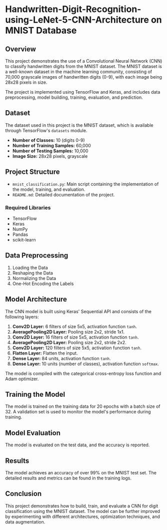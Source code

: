 # Handwritten-Digit-Recognition-using-LeNet-5-CNN-Architecture on MNIST Database

## Overview

This project demonstrates the use of a Convolutional Neural Network (CNN) to classify handwritten digits from the MNIST dataset. The MNIST dataset is a well-known dataset in the machine learning community, consisting of 70,000 grayscale images of handwritten digits (0-9), with each image being 28x28 pixels in size.

The project is implemented using TensorFlow and Keras, and includes data preprocessing, model building, training, evaluation, and prediction.

## Dataset

The dataset used in this project is the MNIST dataset, which is available through TensorFlow's `datasets` module.

- **Number of Classes:** 10 (digits 0-9)
- **Number of Training Samples:** 60,000
- **Number of Testing Samples:** 10,000
- **Image Size:** 28x28 pixels, grayscale

## Project Structure

- `mnist_classification.py`: Main script containing the implementation of the model, training, and evaluation.
- `README.md`: Detailed documentation of the project.

### Required Libraries

- TensorFlow
- Keras
- NumPy
- Pandas
- scikit-learn

## Data Preprocessing

1. Loading the Data
2. Reshaping the Data
3. Normalizing the Data
4. One-Hot Encoding the Labels

## Model Architecture

The CNN model is built using Keras' Sequential API and consists of the following layers:

1. **Conv2D Layer:** 6 filters of size 5x5, activation function `tanh`.
2. **AveragePooling2D Layer:** Pooling size 2x2, stride 1x1.
3. **Conv2D Layer:** 16 filters of size 5x5, activation function `tanh`.
4. **AveragePooling2D Layer:** Pooling size 2x2, stride 2x2.
5. **Conv2D Layer:** 120 filters of size 5x5, activation function `tanh`.
6. **Flatten Layer:** Flatten the input.
7. **Dense Layer:** 84 units, activation function `tanh`.
8. **Dense Layer:** 10 units (number of classes), activation function `softmax`.

The model is compiled with the categorical cross-entropy loss function and Adam optimizer.

## Training the Model

The model is trained on the training data for 20 epochs with a batch size of 32. A validation set is used to monitor the model's performance during training.

## Model Evaluation

The model is evaluated on the test data, and the accuracy is reported.

## Results

The model achieves an accuracy of over 99% on the MNIST test set. The detailed results and metrics can be found in the training logs.

## Conclusion

This project demonstrates how to build, train, and evaluate a CNN for digit classification using the MNIST dataset. The model can be further improved by experimenting with different architectures, optimization techniques, and data augmentation.
